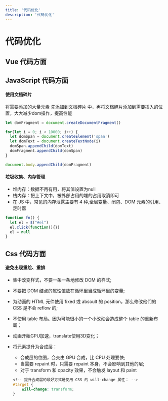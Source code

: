 ```yaml
---
title: '代码优化'
description: '代码优化'
---
```



# 代码优化

<!--
- 减少 reflow 操作
- createFragement()
- 动画脱离 normal flow

- 懒加载
  - React.lazy()
  - Suspense
  - import() -->




## Vue 代码方面

#### 




## JavaScript 代码方面


#### 使用文档碎片

将需要添加的大量元素 先添加到文档碎片 中，再将文档碎片添加到需要插入的位置，大大减少dom操作，提高性能

```js
let domFragment = document.createDocumentFragment()

for(let i = 0; i < 10000; i++) {
  let domSpan = document.createElement('span')
  let domText = document.createTextNode(i)
  domSpan.appendChild(domText)
  domFragment.appendChild(domSpan)
}

document.body.appendChild(domFragment)
```


#### 垃圾收集、内存管理

- 堆内存：数据不再有用，将其值设置为null
- 栈内存：把上下文中，被外部占用的堆的占用取消即可
- 在 JS 中，常见的内存泄露主要有 4 种,全局变量、闭包、DOM 元素的引用、定时器
```js
function fn() {
  let el = $("#el")
  el.click(function(){})
  el = null
}
```




## Css 代码方面

#### 避免出现重绘、重排

- 集中改变样式，不要一条一条地修改 DOM 的样式;
- 不要把 DOM 结点的属性值放在循环里当成循环里的变量;
- 为动画的 HTML 元件使用 fixed 或 absoult 的 position，那么修改他们的 CSS 是不会 reflow 的;
- 不使用 table 布局。因为可能很小的一个小改动会造成整个 table 的重新布局；
- 动画开始GPU加速，translate使用3D变化；
- 将元素提升为合成层：
  - 合成层的位图，会交由 GPU 合成，比 CPU 处理要快;
  - 当需要 repaint 时，只需要 repaint 本身，不会影响到其他的层;
  - 对于 transform 和 opacity 效果，不会触发 layout 和 paint

  ```css
  <!-- 提升合成层的最好方式是使用 CSS 的 will-change 属性： -->
  #target {
      will-change: transform;
  }
  ```
